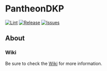 PantheonDKP
====================

[![Lint](https://github.com/Bengejd/PantheonDKP/actions/workflows/lint.yml/badge.svg)](https://github.com/Bengejd/PantheonDKP/actions/workflows/lint.yml)
[![Release](https://img.shields.io/github/v/release/PantheonDKP/pantheondkp.svg?color=important)](https://github.com/Bengejd/PantheonDKP/releases)
[![Issues](https://img.shields.io/github/issues/PantheonDKP/pantheondkp?color=blue)](https://github.com/Bengejd/PantheonDKP/issues)

About
--------------

### Wiki
Be sure to check the [Wiki](https://github.com/Bengejd/PantheonDKP/wiki) for more information.
